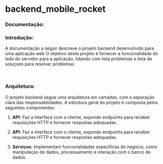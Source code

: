 # backend_mobile_rocket

<h3>Documentação:</h3>
<h3>Introdução:</h3>
<p>A documentação a seguir descreve o projeto backend desenvolvido para uma aplicação web O objetivo deste projeto é fornecer a funcionalidade do lado do servidor para a aplicação, lidando com lista problemas e lista de soluçoes para resolver problemas</p>

<br/>

<h3>Arquitetura:</h3>
<p>O projeto backend segue uma arquitetura em camadas, com a separação clara das responsabilidades. A estrutura geral do projeto é composta pelos seguintes componentes:</p>


<ol>
  <li><p><strong>API:</strong> Faz a interface com o cliente, expondo endpoints para receber requisições HTTP e fornecer respostas adequadas.</p></li>
<li><p><strong>API:</strong> Faz a interface com o cliente, expondo endpoints para receber requisições HTTP e fornecer respostas adequadas.</p></li>
  
  <li><p><strong>Serviços:</strong> Implementam funcionalidades específicas do negócio, como manipulação de dados, processamento e interação com o banco de dados.</p></li>
</ol>
